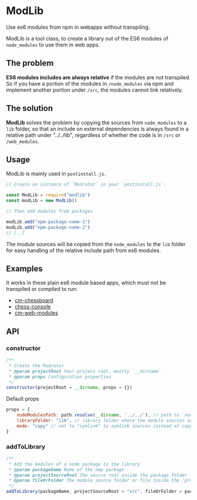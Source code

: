 # ModLib

Use es6 modules from npm in webapps without transpiling.

ModLib is a tool class, to create a library out of the ES6 modules of `node_modules`
to use them in web apps.

## The problem

**ES6 modules includes are always relative** if the modules are not transpiled. So if you have a portion of the modules
in
`/node_modules` via npm and implement another portion under `/src`, the modules cannot link relatively.

## The solution

**ModLib** solves the problem by copying the sources from `node_modules` to a `lib` folder, so that an include
on external dependencies is always found in a relative path under "../../lib", regardless of whether the code is in `/src`
or `/web_modules`.

## Usage

ModLib is mainly used in `postinstall.js`.

```js
// Create an instance of `Modrator` in your `postinstall.js`:

const ModLib = require("modlib")
const modLib = new ModLib()

// Then add modules from packages

modLib.add("npm-package-name-1")
modLib.add("npm-package-name-2")
// [..]
```

The module sources will be copied from the `node_modules` to the `lib` folder for easy handling of the relative
include path from es6 modules.

## Examples

It works in these plain es6 module based apps, which must not be transpiled or compiled to run:

- [cm-chessboard](https://shaack.com/projekte/cm-chessboard/)
- [chess-console](https://shaack.com/projekte/chess-console/examples/game-with-random.html)
- [cm-web-modules](https://github.com/shaack/cm-web-modules)

## API

### constructor

```js
/**
 * Create the Modrator
 * @param projectRoot Your project root, mostly `__dirname`
 * @param props Configuration properties
 */
constructor(projectRoot = __dirname, props = {})
```

Default props

```js
props = {
    nodeModulesPath: path.resolve(__dirname, '../../'), // path to `node_modules`
    libraryFolder: "lib", // library folder where the module sources are linked/copied to
    mode: "copy" // set to "symlink" to symlink sources instead of copying
}
```

### addToLibrary

```js
/**
 * Add the modules of a node package to the library
 * @param packageName Name of the nmp package
 * @param projectSourceRoot The source root inside the package folder
 * @param fileOrFolder The module source folder or file inside the 'projectSourceRoot'
 */
addToLibrary(packageName, projectSourceRoot = "src", fileOrFolder = packageName)
```
